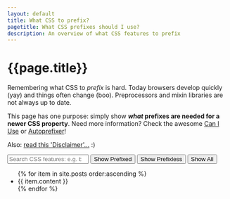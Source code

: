 ```yaml
---
layout: default
title: What CSS to prefix?
pagetitle: What CSS prefixes should I use?
description: An overview of what CSS features to prefix
---
```


# {{page.title}}

Remembering what CSS to <i class="prefixme">prefix</i> is hard. Today browsers develop quickly (yay) and things often change (boo). Preprocessors and mixin libraries are not always up to date.

This page has one purpose: simply show **_what_ prefixes are needed for a newer CSS property**. Need more information? Check the awesome [Can I Use](http://caniuse.com) or [Autoprefixer](https://github.com/postcss/autoprefixer)!

Also: [read this 'Disclaimer'…](disclaimer.html) :)

<div id="feature-list">
	<div class="search-features">
		<input class="search"
			name="search"
			id="search"
			type="search"
			placeholder="Search CSS features: e.g. box-shadow" />
		<button type="button" class="filter" id="filter-prefixed">Show Prefixed</button>
		<button type="button" class="filter" id="filter-prefixless">Show Prefixless</button>
		<button type="button" class="filter is-active" id="filter-none">Show All</button>
	</div>
	<ul class="list">
		{% for item in site.posts order:ascending %}
			<li>{{ item.content }}</li>
		{% endfor %}
	</ul>
</div>